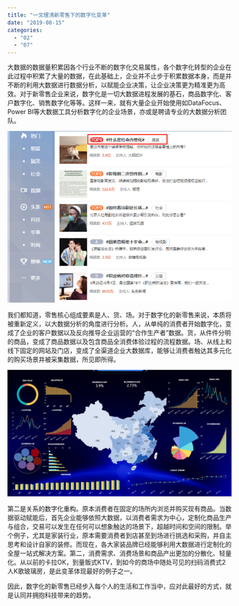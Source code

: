 ```yaml
---
title: "一文理清新零售下的数字化变革"
date: "2019-08-15"
categories: 
  - "02"
  - "07"
---
```


大数据的数据量积累因各个行业不断的数字化交易属性，各个数字化转型的企业在此过程中积累了大量的数据，在此基础上，企业并不止步于积累数据本身，而是并不断的利用大数据进行数据分析，以赋能企业决策，让企业决策更为精准更为高效。对于新零售企业来说，数字化是一切大数据进程发展的基石，商品数字化、客户数字化、销售数字化等等。这样一来，就有大量企业开始使用如DataFocus、Power BI等大数据工具分析数字化的企业场景，亦或是聘请专业的大数据分析团队。

![](images/word-image-1.png)

我们都知道，零售核心组成要素是人、货、场。对于数字化的新零售来说，本质将被重新定义，以大数据分析的角度进行分析。人，从单纯的消费者开始数字化，变成了企业的客户数据以及反向推导企业运营的“合作生产者”数据。货，从件件分明的商品，变成了商品数据以及包含商品全消费体验过程的流程数据。场、从线上和线下固定的网站及门店，变成了全渠道企业大数据库，能够让消费者触达其多元化的购买场景并被采集数据，所见即所得。

![](images/word-image-469.png)

第二是关系的数字化重构。原本消费者在固定的场所内浏览并购买现有商品。当数据驱动赋能后，首先企业能够依照大数据，以消费者需求为中心，定制化商品生产与组合，交易可以发生在任何可以想象触达的场景下，超越时间和空间的限制。举个例子，尤其是家装行业，原本需要消费者到店甚至到场进行挑选和采购，并自主思考和设计自家的装修。而现在，各大家装品牌已经能够利用大数据进行定制化的全屋一站式解决方案。第二，消费需求、消费场景和商品产出更加的分散化、轻量化。从以前的卡拉OK，到量贩式KTV，到如今的商场中随处可见的扫码消费式2人K歌玻璃房，是此变革体现最好的例子之一。

因此，数字化的新零售已经步入每个人的生活和工作当中，应对此最好的方式，就是认同并拥抱科技带来的趋势。
